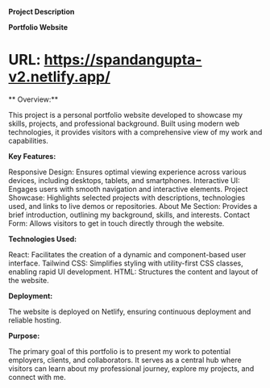 **Project Description**

**Portfolio Website**

# URL: https://spandangupta-v2.netlify.app/

** Overview:**

This project is a personal portfolio website developed to showcase my skills, projects, and professional background. Built using modern web technologies, it provides visitors with a comprehensive view of my work and capabilities.

**Key Features:**

Responsive Design: Ensures optimal viewing experience across various devices, including desktops, tablets, and smartphones.
Interactive UI: Engages users with smooth navigation and interactive elements.
Project Showcase: Highlights selected projects with descriptions, technologies used, and links to live demos or repositories.
About Me Section: Provides a brief introduction, outlining my background, skills, and interests.
Contact Form: Allows visitors to get in touch directly through the website.

**Technologies Used:**

React: Facilitates the creation of a dynamic and component-based user interface.
Tailwind CSS: Simplifies styling with utility-first CSS classes, enabling rapid UI development.
HTML: Structures the content and layout of the website.

**Deployment:**

The website is deployed on Netlify, ensuring continuous deployment and reliable hosting.

**Purpose:**

The primary goal of this portfolio is to present my work to potential employers, clients, and collaborators. It serves as a central hub where visitors can learn about my professional journey, explore my projects, and connect with me.
